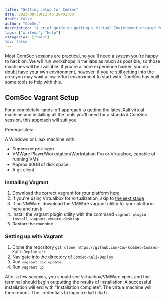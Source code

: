 ```yaml
---
title: "Getting setup for ComSec"
date: 2023-08-30T12:40:28+01:00
draft: false
author: "ComSec"
description: "A brief guide on getting a Virtual Environment created for ComSec sessions"
tags: ["writeup", "help"]
categories: ["help"]
toc: false
---
```


Most ComSec sessions are practical, so you'll need a system you're happy to hack on. We will run workshops in the labs as much as possible, so those machines will be available. If you're a more experience hacker, you no doubt have your own environment, however, if you're still getting into the area you may want a low-effort environment to start with. ComSec has built some tools to help with this.


## ComSec Vagrant Setup

For a completely hands-off approach to getting the latest Kali virtual machine and installing all the tools you'll need for a
standard ComSec session, this approach will suit you. 

Prerequisites:

A Windows or Linux machine with:

- Superuser privileges
- VMWare Player/Workstation/Workstation Pro or Virtualbox, capable of running VMs
- Approx 60GB of disk space. 
- A git client


### Installing Vagrant

1. Download the correct vagrant for your platform [here](https://developer.hashicorp.com/vagrant/downloads?product_intent=vagrant)
2. If you're using Virtualbox for virtualization, skip to [the next stage](#running-vagrant)
3. If on VMWare, download the VMWare vagrant utility for your platform [here](https://developer.hashicorp.com/vagrant/downloads/vmware) and run it
4. Install the vagrant plugin utility with the command `vagrant plugin install vagrant-vmware-desktop`
5. Restart the machine

### Setting up with Vagrant 

1. Clone the repository `git clone https://github.com/Cov-ComSec/ComSec-Kali-Deploy.git`
2. Navigate into the directory of `ComSec-Kali-Deploy`
3. Run `vagrant box update`
4. Run `vagrant up`

After a few seconds, you should see Virtualbox/VMWare open, and the terminal should begin outputting the results of installation. A successful installation will end with "Installation complete". The virtual machine will then reboot. The credentials to login are `kali:kali`.

